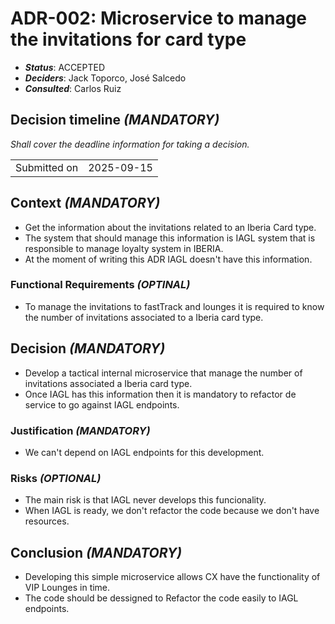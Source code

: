 # ADR-002: Microservice to manage the invitations for card type

- ***Status***:  ACCEPTED
- ***Deciders***: Jack Toporco, José Salcedo
- ***Consulted***: Carlos Ruiz

## Decision timeline *(MANDATORY)*

*Shall cover the deadline information for taking a decision.*

|                                         |            |
| --------------------------------------- | ---------- |
| Submitted on                            | 2025-09-15 |

## Context *(MANDATORY)*

- Get the information about the invitations related to an Iberia Card type.
- The system that should manage this information is IAGL system that is responsible to manage loyalty system in IBERIA.
- At the moment of writing this ADR IAGL doesn't have this information.

### Functional Requirements *(OPTINAL)*

- To manage the invitations to fastTrack and lounges it is required to know the number of invitations associated to a Iberia card type.

## Decision *(MANDATORY)*

- Develop a tactical internal microservice that manage the number of invitations associated a Iberia card type.
- Once IAGL has this information then it is mandatory to refactor de service to go against IAGL endpoints.

### Justification *(MANDATORY)*

- We can't depend on IAGL endpoints for this development.

### Risks *(OPTIONAL)*

- The main risk is that IAGL never develops this funcionality.
- When IAGL is ready, we don't refactor the code because we don't have resources.

## Conclusion *(MANDATORY)*

- Developing this simple microservice allows CX have the functionality of VIP Lounges in time.
- The code should be dessigned to Refactor the code easily to IAGL endpoints.